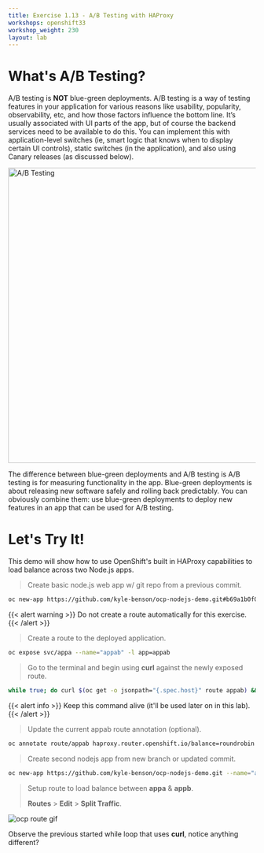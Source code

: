 ```yaml
---
title: Exercise 1.13 - A/B Testing with HAProxy
workshops: openshift33
workshop_weight: 230
layout: lab
---
```


# What's A/B Testing?

A/B testing is **NOT** blue-green deployments. A/B testing is a way of testing features in your application for various reasons like usability, popularity, observability, etc, and how those factors influence the bottom line. It’s usually associated with UI parts of the app, but of course the backend services need to be available to do this. You can implement this with application-level switches (ie, smart logic that knows when to display certain UI controls), static switches (in the application), and also using Canary releases (as discussed below).

<img title="A/B Testing" src="../images/ab-testing.png" width="600"/><br/>

The difference between blue-green deployments and A/B testing is A/B testing is for measuring functionality in the app. Blue-green deployments is about releasing new software safely and rolling back predictably. You can obviously combine them: use blue-green deployments to deploy new features in an app that can be used for A/B testing.


# Let's Try It!

This demo will show how to use OpenShift's built in HAProxy capabilities to load balance across two Node.js apps.

> Create basic node.js web app w/ git repo from a previous commit.

```bash
oc new-app https://github.com/kyle-benson/ocp-nodejs-demo.git#b69a1b0f0c3195baa0dbd2ff600f8bebc38c7ade --name='appa'
```

<p>{{< alert warning >}} Do not create a route automatically for this exercise. {{< /alert >}}</p>

> Create a route to the deployed application.

```bash
oc expose svc/appa --name="appab" -l app=appab
```

> Go to the terminal and begin using **curl** against the newly exposed route.

```bash
while true; do curl $(oc get -o jsonpath="{.spec.host}" route appab) && echo && sleep 5; done
```

<p>{{< alert info >}} Keep this command alive (it'll be used later on in this lab). {{< /alert >}}</p>

> Update the current appab route annotation (optional).

```bash
oc annotate route/appab haproxy.router.openshift.io/balance=roundrobin
```

> Create second nodejs app from new branch or updated commit.

```bash
oc new-app https://github.com/kyle-benson/ocp-nodejs-demo.git --name="appb"
```

> Setup route to load balance between **appa** & **appb**.
>
> **Routes** > **Edit** > **Split Traffic**.

  ![ocp route gif](../images/ocp_AB_routes.gif "Enabling an AB route in the UI")

Observe the previous started while loop that uses **curl**, notice anything different?
